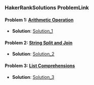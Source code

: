 ### HakerRankSolutions ProblemLink


#### Problem 1: [Arithmetic Operation](https://www.hackerrank.com/challenges/python-arithmetic-operators/problem?isFullScreen=true)
- **Solution**: [Solution_1](https://github.com/henok-getahun/HakerRankSolutions/blob/main/Solution_1(Arithmetic%20Operation).py)

#### Problem 2: [String Split and Join](https://www.hackerrank.com/challenges/python-string-split-and-join?isFullScreen=true)
- **Solution**: [Solution_2](https://github.com/henok-getahun/HakerRankSolutions/commit/9e40480eef5e39b0c2c2d5b25e5e23e4138db85b)

#### Problem 3: [List Comprehensions](https://www.hackerrank.com/challenges/list-comprehensions/problem?isFullScreen=true)
- **Solution**: [Solution_3](https://github.com/henok-getahun/HakerRankSolutions/commit/b1155019feb4df10f7dabdca18b0ac09bba54a2e)



